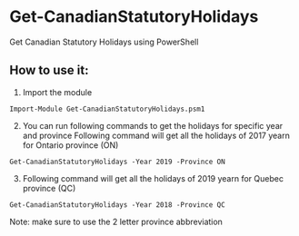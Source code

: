# Get-CanadianStatutoryHolidays
Get Canadian Statutory Holidays using PowerShell 


## How to use it:
1. Import the module
 ```
 Import-Module Get-CanadianStatutoryHolidays.psm1
 ```

2. You can run following commands to get the holidays for specific year and province
Following command will get all the holidays of 2017 yearn for Ontario province (ON)
```
Get-CanadianStatutoryHolidays -Year 2019 -Province ON
```

3. Following command will get all the holidays of 2019 yearn for Quebec province (QC)
```
Get-CanadianStatutoryHolidays -Year 2018 -Province QC
```

Note: make sure to use the 2 letter province abbreviation 
